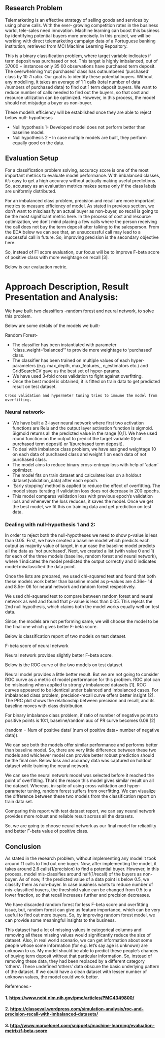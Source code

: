 ## Research Problem

Telemarketing is an effective strategy of selling goods and services by using phone calls. With the ever-
growing competition rates in the business world, tele-sales need innovation. Machine learning can boost
this business by identifying potential buyers more precisely. In this project, we will be working with direct
telemarketing campaign data of a Portuguese banking institution, retrieved from MCI Machine Learning
Repository.

This is a binary classification problem, where target variable indicates if term deposit was purchased or
not. This target is highly imbalanced, out of 37000 + instances only 35 00 observations have purchased
term deposit. The overwhelming ‘not purchased’ class has outnumbered ‘purchased’ class by 10 :1 ratio.
Our goal is to identify these potential buyers. Without any modelling, it takes an average of 1 1 calls
(total number of data /numbers of purchased data) to find out 1 term deposit buyers. We want to reduce
number of calls needed to find out the buyers, so that cost and resource utilization can be optimized.
However, in this process, the model should not misjudge a buyer as non-buyer.

These model’s efficiency will be established once they are able to reject below null- hypotheses

- Null hypothesis 1- Developed model does not perform better than baseline model.
- Null hypothesis 2 – In case multiple models are built, they perform equally good on the data.

## Evaluation Setup

For a classification problem solving, accuracy score is one of the most important metrics to evaluate
model performance. With imbalanced classes, it’s easy to get a high accuracy without actually making
useful predictions. So, accuracy as an evaluation metrics makes sense only if the class labels are
uniformly distributed.

For an imbalanced class problem, precision and recall are more important metrics to measure efficiency
of model. As stated in previous section, we don’t want to misclassify an actual buyer as non-buyer, so
recall is going to be the most significant metric here. In the process of cost and resource optimization,
we don’t mind placing a few calls where the person receiving the call does not buy the term deposit
after talking to the salesperson. From the EDA below we can see that, an unsuccessful call may lead
to a successful call in future. So, improving precision is the secondary objective here.

So, instead of F1 score evaluation, our focus will be to improve F-beta score of positive class with more
weightage on recall [3].

Below is our evaluation metric.

# Approach Description, Result Presentation and Analysis:

We have built two classifiers -random forest and neural network, to solve this problem.

Below are some details of the models we built-

Random Forest-

- The classifier has been instantiated with parameter “class_weight=’balanced’” to provide more
    weightage to ‘purchased’ class.
- The classifier has been trained on multiple values of each hyper-parameters (e.g. max_depth,
    max_features,, n_estimators etc.) and GridSearchCV gave us the best set of hyper-params.
- We have used 3-fold cross validation to fight against overfitting.
- Once the best model is obtained, it is fitted on train data to get predicted result on test dataset.

```
Cross validation and hypermeter tuning tries to immune the model from overfitting.
```
### Neural network-

- We have built a 3-layer neural network where first two activation functions are Relu and the
    output layer activation function is sigmoid. Sigmoid returns all the predicted value in the range
    [0,1]. We have used round function on the output to predict the target variable 0(not purchased
    term deposit) or 1(purchased term deposit).
- To deal with imbalance class problem, we have assigned weightage 10 on each data of
    purchased class and weight 1 on each data of not purchased class.
- The model aims to reduce binary cross-entropy loss with help of ‘adam’ optimizer.
- The model fits on train dataset and calculates loss on a holdout dataset(validation_data) after
    each epoch.
- ‘Early stopping’ method is applied to reduce the effect of overfitting. The model stops iterating
    if validation loss does not decrease in 200 epochs.
- This model compares validation loss with previous epoch’s validation loss and whenever the
    loss reduces, it saves the model.
    Once we get the best model, we fit this on training data and get prediction on test data.

### Dealing with null-hypothesis 1 and 2:

In order to reject both the null-hypotheses we need to show p-value is less than 0.05. First, we have
created a baseline model which predicts each output as majority value of target, in our case the baseline
model predicts all the data as ‘not purchased’. Next, we created a list (with value 0 and 1) for each of
the three models (baseline, random forest and neural network), where 1 indicates the model predicted
the output correctly and 0 indicates model misclassified the data point.

Once the lists are prepared, we used chi-squared test and found that both these models work better
than baseline model as p-values are 4.36e- 14 and 8.5e- 06 for neural network and random forest
respectively.

We used chi-squared test to compare between random forest and neural network as well and found
that p-value is less than 0.05. This rejects the 2nd null hypothesis, which claims both the model works
equally well on test data.

Since, the models are not performing same, we will choose the model to be the final one which gives
better F-beta score.

Below is classification report of two models on test dataset.


F-beta score of neural network

Neural network provides slightly better F-beta score.

Below is the ROC curve of the two models on test dataset.

Neural model provides a little better result. But we are not going to consider ROC curve as a metric of
model performance for this problem. ROC plot can be misleading when applied to strongly imbalanced
datasets [1]. ROC curves appeared to be identical under balanced and imbalanced cases. For
imbalanced class problem, precision-recall curve offers better insight [2]. The PRC plot shows the
relationship between precision and recall, and its baseline moves with class distribution.

For binary imbalance class problem, if ratio of number of negative points to positive points is 10:1,
baseline/random auc of PR curve becomes 0.09 [2]

(random = Num of positive data/ (num of positive data+ number of negative data)).

We can see both the models offer similar performance and performs better than baseline model. So,
there are very little difference between these two models and whichever model can provide better robust
prediction should be the final one. Below loss and accuracy data was captured on holdout dataset while
training the neural network.


We can see the neural network model was selected before it reached the point of overfitting. That’s the
reason this model gives similar result on all the dataset. Whereas, in-spite of using cross validation
and hyper-parameter tuning, random forest suffers from overfitting. We can visualize the difference
between these two models from the classification report on train data set.

Comparing this report with test dataset report, we can say neural network provides
more robust and reliable result across all the datasets.

So, we are going to choose neural network as our final model for reliability and better F-beta value of
positive class.

## Conclusion

As stated in the research problem, without implementing any model it took around 11 calls to find out
one buyer. Now, after implementing the model, it takes around 2.6 calls(1/precision) to find a potential
buyer. However, in this process, model mis-classifies around half(1/recall) of the buyers as non-buyer.
As of now, if the predicted value of a data point is below 0.5, we classify them as non-buyer. In case
business wants to reduce number of mis-classified buyers, the threshold value can be changed from
0.5 to a lower fraction, so that recall increases further and precision decreases.

We have discarded random forest for less F-beta score and overfitting issue, but, random forest can
give us feature importance, which can be very useful to find out more buyers. So, by improving random
forest model, we can provide some meaningful insights to the business.

This dataset had a lot of missing values in categorical columns and removing all these missing values
would significantly reduce the size of dataset. Also, in real world scenario, we can get information about
some people whose some information (for e.g. let’s say age is unknown) are unknown to us. My model
should be able to predict these people’s chances of buying term deposit without that particular
information. So, instead of removing these data, they had been replaced by a different category ‘others’.
These undefined ‘others’ data obscure the basic underlying pattern of the dataset. If we could have a
clean dataset with lesser number of unknown values, the model could work better.

References:-

#### 1. https://www.ncbi.nlm.nih.gov/pmc/articles/PMC4349800/

#### 2. https://classeval.wordpress.com/simulation-analysis/roc-and-precision-recall-with-imbalanced-datasets/

#### 3. http://www.marcelonet.com/snippets/machine-learning/evaluation-metrix/f-beta-score


